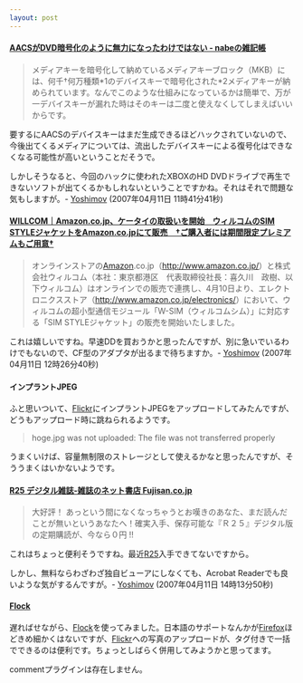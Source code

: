 ```yaml
---
layout: post
---
```

<h4><a href="http://nabe.blog.abk.nu/0129">AACSがDVD暗号化のように無力になったわけではない - nabeの雑記帳</a></h4>
<blockquote><p>メディアキーを暗号化して納めているメディアキーブロック（MKB）には、何千†何万種類*1のデバイスキーで暗号化された*2メディアキーが納められています。なんでこのような仕組みになっているかは簡単で、万が一デバイスキーが漏れた時はそのキーは二度と使えなくしてしまえばいいからです。</p>
</blockquote>
<p>要するにAACSのデバイスキーはまだ生成できるほどハックされていないので、今後出てくるメディアについては、流出したデバイスキーによる復号化はできなくなる可能性が高いということだそうで。</p>
<p>しかしそうなると、今回のハックに使われたXBOXのHD DVDドライブで再生できないソフトが出てくるかもしれないということですかね。それはそれで問題な気もしますが。- <a href="/?page=Yoshimov" class="wikipage">Yoshimov</a> (2007年04月11日 11時41分41秒)</p>
<h4><a href="http://www.willcom-inc.com/ja/corporate/press/2007/04/10/index.html">WILLCOM｜Amazon.co.jp、ケータイの取扱いを開始　ウィルコムのSIM STYLEジャケットをAmazon.co.jpにて販売　†ご購入者には期間限定プレミアムもご用意†</a></h4>
<blockquote><p>オンラインストアの<a href="http://www.amazon.co.jp/">Amazon</a>.co.jp（<a href="http://www.amazon.co.jp/">http://www.amazon.co.jp/</a>）と株式会社ウィルコム（本社：東京都港区　代表取締役社長：喜久川　政樹、以下ウィルコム）はオンラインでの販売で連携し、4月10日より、エレクトロニクスストア（<a href="http://www.amazon.co.jp/electronics/">http://www.amazon.co.jp/electronics/</a>）において、ウィルコムの超小型通信モジュール「W-SIM（ウィルコムシム）」に対応する「SIM STYLEジャケット」の販売を開始いたしました。</p>
</blockquote>
<p>これは嬉しいですね。早速DDを買おうかと思ったんですが、別に急いでいるわけでもないので、CF型のアダプタが出るまで待ちますか。- <a href="/?page=Yoshimov" class="wikipage">Yoshimov</a> (2007年04月11日 12時26分40秒)</p>
<h4>インプラントJPEG</h4>
<p>ふと思いついて、<a href="http://flickr.com/">Flickr</a>にインプラントJPEGをアップロードしてみたんですが、どうもアップロード時に跳ねられるようです。<blockquote><p>hoge.jpg was not uploaded: The file was not transferred properly</p>
</blockquote>
うまくいけば、容量無制限のストレージとして使えるかなと思ったんですが、そううまくはいかないようです。</p>
<h4><a href="http://www.fujisan.co.jp/magazine/1281681904/">R25 デジタル雑誌-雑誌のネット書店 Fujisan.co.jp</a></h4>
<blockquote><p>大好評！ あっという間になくなっちゃうとお嘆きのあなた、まだ読んだことが無いというあなたへ！確実入手、保存可能な『Ｒ２５』デジタル版の定期購読が、今なら０円 !!</p>
</blockquote>
<p>これはちょっと便利そうですね。最近<a href="http://r25.jp/">R25</a>入手できてないですから。</p>
<p>しかし、無料ならわざわざ独自ビューアにしなくても、Acrobat Readerでも良いような気がするんですが。- <a href="/?page=Yoshimov" class="wikipage">Yoshimov</a> (2007年04月11日 14時13分50秒)</p>
<h4><a href="http://www.flock.com/">Flock</a></h4>
<p>遅ればせながら、<a href="http://www.flock.com/">Flock</a>を使ってみました。日本語のサポートなんかが<a href="http://www.mozilla-japan.org/products/firefox/">Firefox</a>ほどきめ細かくはないですが、<a href="http://flickr.com/">Flickr</a>への写真のアップロードが、タグ付きで一括でできるのは便利です。ちょっとしばらく併用してみようかと思ってます。</p>
<p><span class="error">commentプラグインは存在しません。</span> </p>
